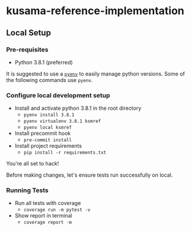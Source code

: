 # kusama-reference-implementation

## Local Setup

### Pre-requisites

 - Python 3.8.1 (preferred)

It is suggested to use a [`pyenv`](https://github.com/pyenv/pyenv-virtualenv) to easily manage python versions. Some of the following commands use `pyenv`.

### Configure local development setup

 - Install and activate python 3.8.1 in the root directory
   - `pyenv install 3.8.1`
   - `pyenv virtualenv 3.8.1 ksmref`
   - `pyenv local ksmref`
 - Install precommit hook
   - `pre-commit install`
 - Install project requirements
   - `pip install -r requirements.txt`

You're all set to hack!

Before making changes, let's ensure tests run successfully on local.

### Running Tests

 - Run all tests with coverage
   - `coverage run -m pytest -v`
 - Show report in terminal
   - `coverage report -m`
